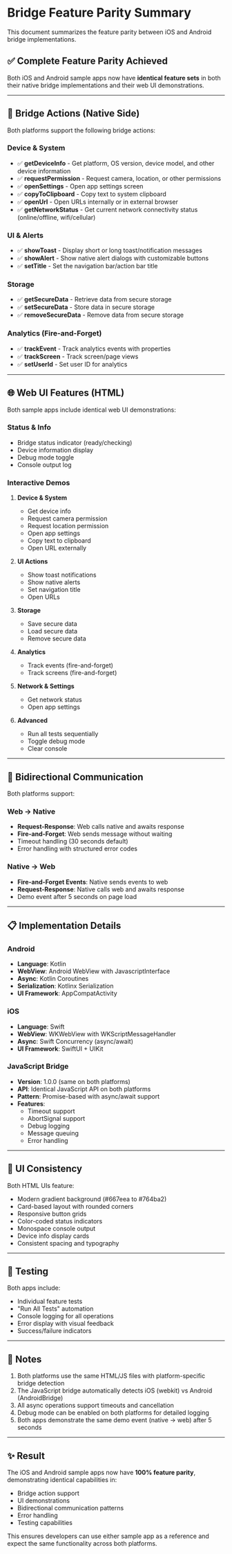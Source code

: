 # Bridge Feature Parity Summary

This document summarizes the feature parity between iOS and Android bridge implementations.

## ✅ Complete Feature Parity Achieved

Both iOS and Android sample apps now have **identical feature sets** in both their native bridge implementations and their web UI demonstrations.

---

## 🔌 Bridge Actions (Native Side)

Both platforms support the following bridge actions:

### Device & System
- ✅ **getDeviceInfo** - Get platform, OS version, device model, and other device information
- ✅ **requestPermission** - Request camera, location, or other permissions
- ✅ **openSettings** - Open app settings screen
- ✅ **copyToClipboard** - Copy text to system clipboard
- ✅ **openUrl** - Open URLs internally or in external browser
- ✅ **getNetworkStatus** - Get current network connectivity status (online/offline, wifi/cellular)

### UI & Alerts
- ✅ **showToast** - Display short or long toast/notification messages
- ✅ **showAlert** - Show native alert dialogs with customizable buttons
- ✅ **setTitle** - Set the navigation bar/action bar title

### Storage
- ✅ **getSecureData** - Retrieve data from secure storage
- ✅ **setSecureData** - Store data in secure storage
- ✅ **removeSecureData** - Remove data from secure storage

### Analytics (Fire-and-Forget)
- ✅ **trackEvent** - Track analytics events with properties
- ✅ **trackScreen** - Track screen/page views
- ✅ **setUserId** - Set user ID for analytics

---

## 🌐 Web UI Features (HTML)

Both sample apps include identical web UI demonstrations:

### Status & Info
- Bridge status indicator (ready/checking)
- Device information display
- Debug mode toggle
- Console output log

### Interactive Demos
1. **Device & System**
   - Get device info
   - Request camera permission
   - Request location permission
   - Open app settings
   - Copy text to clipboard
   - Open URL externally

2. **UI Actions**
   - Show toast notifications
   - Show native alerts
   - Set navigation title
   - Open URLs

3. **Storage**
   - Save secure data
   - Load secure data
   - Remove secure data

4. **Analytics**
   - Track events (fire-and-forget)
   - Track screens (fire-and-forget)

5. **Network & Settings**
   - Get network status
   - Open app settings

6. **Advanced**
   - Run all tests sequentially
   - Toggle debug mode
   - Clear console

---

## 🔄 Bidirectional Communication

Both platforms support:

### Web → Native
- **Request-Response**: Web calls native and awaits response
- **Fire-and-Forget**: Web sends message without waiting
- Timeout handling (30 seconds default)
- Error handling with structured error codes

### Native → Web
- **Fire-and-Forget Events**: Native sends events to web
- **Request-Response**: Native calls web and awaits response
- Demo event after 5 seconds on page load

---

## 📋 Implementation Details

### Android
- **Language**: Kotlin
- **WebView**: Android WebView with JavascriptInterface
- **Async**: Kotlin Coroutines
- **Serialization**: Kotlinx Serialization
- **UI Framework**: AppCompatActivity

### iOS
- **Language**: Swift
- **WebView**: WKWebView with WKScriptMessageHandler
- **Async**: Swift Concurrency (async/await)
- **UI Framework**: SwiftUI + UIKit

### JavaScript Bridge
- **Version**: 1.0.0 (same on both platforms)
- **API**: Identical JavaScript API on both platforms
- **Pattern**: Promise-based with async/await support
- **Features**: 
  - Timeout support
  - AbortSignal support
  - Debug logging
  - Message queuing
  - Error handling

---

## 🎨 UI Consistency

Both HTML UIs feature:
- Modern gradient background (#667eea to #764ba2)
- Card-based layout with rounded corners
- Responsive button grids
- Color-coded status indicators
- Monospace console output
- Device info display cards
- Consistent spacing and typography

---

## 🧪 Testing

Both apps include:
- Individual feature tests
- "Run All Tests" automation
- Console logging for all operations
- Error display with visual feedback
- Success/failure indicators

---

## 📝 Notes

1. Both platforms use the same HTML/JS files with platform-specific bridge detection
2. The JavaScript bridge automatically detects iOS (webkit) vs Android (AndroidBridge)
3. All async operations support timeouts and cancellation
4. Debug mode can be enabled on both platforms for detailed logging
5. Both apps demonstrate the same demo event (native → web) after 5 seconds

---

## ✨ Result

The iOS and Android sample apps now have **100% feature parity**, demonstrating identical capabilities in:
- Bridge action support
- UI demonstrations
- Bidirectional communication patterns
- Error handling
- Testing capabilities

This ensures developers can use either sample app as a reference and expect the same functionality across both platforms.

